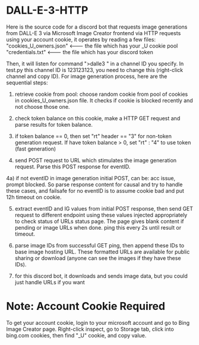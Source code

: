 # DALL-E-3-HTTP

Here is the source code for a discord bot that requests image generations from DALL-E 3 via Microsoft Image Creator frontend via HTTP requests using your account cookie, it operates by reading a few files:
"cookies_U_owners.json" <--- the file which has your _U cookie pool
"credentials.txt" <--- the file which has your discord token

Then, it will listen for command ">dalle3 <prompt>" in a channel ID you specify. In test.py this channel ID is 123123123, you need to change this (right-click channel and copy ID). For image generation process, here are the sequential steps:

1) retrieve cookie from pool: choose random cookie from pool of cookies in cookies_U_owners.json file. It checks if cookie is blocked recently and not choose those one.

2) check token balance on this cookie, make a HTTP GET request and parse results for token balance.

3) if token balance == 0, then set "rt" header == "3" for non-token generation request. If have token balance > 0, set "rt" : "4" to use token (fast generation)

4) send POST request to URL which stimulates the image generation request. Parse this POST response for eventID.

4a) if not eventID in image generation initial POST, can be: acc issue, prompt blocked. So parse response content for causal and try to handle these cases, and failsafe for no eventID is to assume cookie bad and put 12h timeout on cookie.

5) extract eventID and IG values from initial POST response, then send GET request to different endpoint using these values injected appropriately to check status of URLs status page. The page gives blank content if pending or image URLs when done. ping this every 2s until result or timeout.

6) parse image IDs from successful GET ping, then append these IDs to base image hosting URL. These formatted URLs are available for public sharing or download (anyone can see the images if they have these IDs).

7) for this discord bot, it downloads and sends image data, but you could just handle URLs if you want

# Note: Account Cookie Required

To get your account cookie, login to your microsoft account and go to Bing Image Creator page. Right-click inspect, go to Storage tab, click into bing.com cookies, then find "_U" cookie, and copy value.

